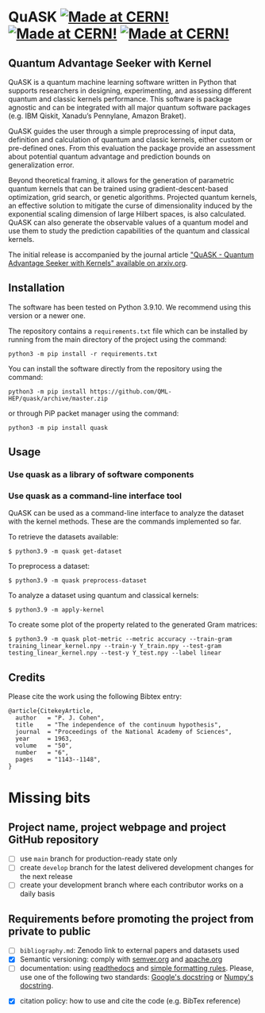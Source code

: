 # QuASK  [![Made at CERN!](https://img.shields.io/badge/CERN-CERN%20openlab-brightgreen)](https://openlab.cern/) [![Made at CERN!](https://img.shields.io/badge/CERN-Open%20Source-%232980b9.svg)](https://home.cern) [![Made at CERN!](https://img.shields.io/badge/CERN-QTI-blue)](https://quantum.cern/our-governance)

## Quantum Advantage Seeker with Kernel

QuASK is a quantum machine learning software written in Python that 
supports researchers in designing, experimenting, and assessing 
different quantum and classic kernels performance. This software 
is package agnostic and can be integrated with all major quantum 
software packages (e.g. IBM Qiskit, Xanadu’s Pennylane, Amazon Braket).

QuASK guides the user through a simple preprocessing of input data, 
definition and calculation of quantum and classic kernels, 
either custom or pre-defined ones. From this evaluation the package 
provide an assessment about potential quantum advantage and prediction 
bounds on generalization error.

Beyond theoretical framing, it allows for the generation of parametric
quantum kernels that can be trained using gradient-descent-based 
optimization, grid search, or genetic algorithms. Projected quantum 
kernels, an effective solution to mitigate the curse of dimensionality 
induced by the exponential scaling dimension of large Hilbert spaces,
is also calculated. QuASK can also generate the observable values of
a quantum model and use them to study the prediction capabilities of
the quantum and classical kernels.

The initial release is accompanied by the journal article ["QuASK - Quantum
Advantage Seeker with Kernels" available on arxiv.org]().

## Installation

The software has been tested on Python 3.9.10. We recommend using this version or a newer one. 

The repository contains a ```requirements.txt``` file which can be installed 
by running from the main directory of the project using the command:

```python3 -m pip install -r requirements.txt```

You can install the software directly from the repository using the command:

```python3 -m pip install https://github.com/QML-HEP/quask/archive/master.zip```

or through PiP packet manager using the command:

```python3 -m pip install quask```

## Usage

### Use quask as a library of software components

### Use quask as a command-line interface tool

QuASK can be used as a command-line interface to analyze the dataset with the
kernel methods. These are the commands implemented so far.

To retrieve the datasets available:

    $ python3.9 -m quask get-dataset

To preprocess a dataset:

    $ python3.9 -m quask preprocess-dataset

To analyze a dataset using quantum and classical kernels:

    $ python3.9 -m apply-kernel

To create some plot of the property related to the generated Gram matrices:

    $ python3.9 -m quask plot-metric --metric accuracy --train-gram training_linear_kernel.npy --train-y Y_train.npy --test-gram testing_linear_kernel.npy --test-y Y_test.npy --label linear


## Credits

Please cite the work using the following Bibtex entry:

```text
@article{CitekeyArticle,
  author   = "P. J. Cohen",
  title    = "The independence of the continuum hypothesis",
  journal  = "Proceedings of the National Academy of Sciences",
  year     = 1963,
  volume   = "50",
  number   = "6",
  pages    = "1143--1148",
}
```

# Missing bits

## Project name, project webpage and project GitHub repository

- [ ] use `main` branch for production-ready state only
- [ ] create `develop` branch for the latest delivered development changes for the next release
- [ ] create your development branch where each contributor works on a daily basis

##  Requirements before promoting the project from private to public
- [ ] `bibliography.md`: Zenodo link to external papers and datasets used
- [X] Semantic versioning: comply with [semver.org](https://github.com/semver/semver/blob/master/semver.md) and [apache.org](https://apr.apache.org/versioning.html)
- [ ] documentation: using [readthedocs](https://docs.readthedocs.io/en/stable/tutorial/) and [simple formatting rules](https://hplgit.github.io/teamods/sphinx_api/html/sphinx_api.html). Please, use one of the following two standards: [Google's docstring](https://google.github.io/styleguide/pyguide.html) or [Numpy's docstring](https://numpydoc.readthedocs.io/en/latest/format.html#docstring-standard).
<!--
- [ ] [Sphynx](https://docs.readthedocs.io/en/stable/intro/getting-started-with-sphinx.html) with Napoleon theme and Autodoc, include it in `docs` folder
-->
- [X] citation policy: how to use and cite the code (e.g. BibTex reference)
